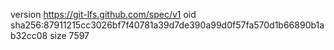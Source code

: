 version https://git-lfs.github.com/spec/v1
oid sha256:87911215cc3026bf7f40781a39d7de390a99d0f57fa570d1b66890b1ab32cc08
size 7597
